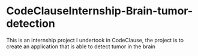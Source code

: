 # CodeClauseInternship-Brain-tumor-detection
This is an internship project I undertook in CodeClause, the project is to create an application that is able to detect tumor in the brain
